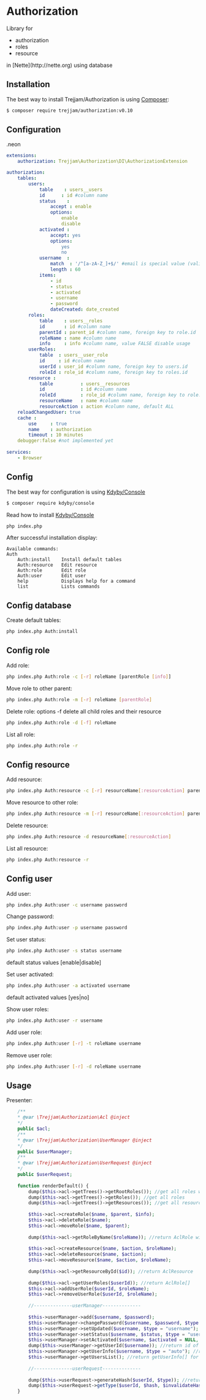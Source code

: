 Authorization
=============

Library for 
<ul>
<li>authorization</li>
<li>roles</li>
<li>resource</li>
</ul>
in [Nette](http://nette.org) using database

Installation
------------

The best way to install Trejjam/Authorization is using  [Composer](http://getcomposer.org/):

```sh
$ composer require trejjam/authorization:v0.10
```

Configuration
-------------

.neon
```yml
extensions:
	authorization: Trejjam\Authorization\DI\AuthorizationExtension

authorization:
	tables:
		users:
			table	 : users__users
			id	    : id #column name
			status    : 
				accept : enable 
				options:
					enable
					disable
			activated : 
				accept: yes    
				options:
					yes
					no
			username  : 
				match  : '/^[a-zA-Z_]+$/' #email is special value (validate by Nette\Utils\Validators:isEmail)
				length : 60
			items:
				- id
				- status
				- activated
				- username
				- password
				dateCreated: date_created
		roles:
			table    : users__roles
			id       : id #column name
			parentId : parent_id #column name, foreign key to role.id
			roleName : name #column name
			info     : info #column name, value FALSE disable usage        
		userRoles:
			table  : users__user_role
			id     : id #column name
			userId : user_id #column name, foreign key to users.id
			roleId : role_id #column name, foreign key to roles.id
		resource : 
			table          : users__resources
			id             : id #column name
			roleId         : role_id #column name, foreign key to role.id
			resourceName   : name #column name
			resourceAction : action #column name, default ALL
	reloadChangedUser: true
	cache : 
		use     : true
		name    : authorization
		timeout : 10 minutes    
	debugger:false #not implemented yet
	
services:
	- Browser
```
Config
------

The best way for configuration is using [Kdyby/Console](https://github.com/kdyby/console)

```sh
$ composer require kdyby/console
```

Read how to install [Kdyby/Console](https://github.com/Kdyby/Console/blob/master/docs/en/index.md)

```sh
php index.php
```

After successful installation display:

```
Available commands:
Auth
	Auth:install    Install default tables
	Auth:resource   Edit resource
	Auth:role       Edit role
	Auth:user       Edit user
	help            Displays help for a command
	list            Lists commands
```

Config database
---------------

Create default tables:
```sh
php index.php Auth:install
```

Config role
-----------

Add role:
```sh
php index.php Auth:role -c [-r] roleName [parentRole [info]]
```

Move role to other parent:
```sh
php index.php Auth:role -m [-r] roleName [parentRole]
```

Delete role:
options -f delete all child roles and their resource
```sh
php index.php Auth:role -d [-f] roleName
```

List all role:
```sh
php index.php Auth:role -r
```

Config resource
---------------

Add resource:
```sh
php index.php Auth:resource -c [-r] resourceName[:resourceAction] parentRole
```

Move resource to other role:
```sh
php index.php Auth:resource -m [-r] resourceName[:resourceAction] parentRole
```

Delete resource:
```sh
php index.php Auth:resource -d resourceName[:resourceAction]
```

List all resource:
```sh
php index.php Auth:resource -r
```

Config user
-----------

Add user:
```sh
php index.php Auth:user -c username password
```

Change password:
```sh
php index.php Auth:user -p username password
```

Set user status:
```sh
php index.php Auth:user -s status username
```
default status values [enable|disable]

Set user activated:
```sh
php index.php Auth:user -a activated username
```
default activated values [yes|no]

Show user roles:
```sh
php index.php Auth:user -r username
```

Add user role:
```sh
php index.php Auth:user [-r] -t roleName username
```

Remove user role:
```sh
php index.php Auth:user [-r] -d roleName username
```

Usage
-----

Presenter:

```php
	/**
	* @var \Trejjam\Authorization\Acl @inject
	*/
	public $acl;
	/**
	* @var \Trejjam\Authorization\UserManager @inject
	*/
	public $userManager;
	/**
	* @var \Trejjam\Authorization\UserRequest @inject
	*/
	public $userRequest;
	
	function renderDefault() {
		dump($this->acl->getTrees()->getRootRoles()); //get all roles without parent
		dump($this->acl->getTrees()->getRoles()); //get all roles
		dump($this->acl->getTrees()->getResources()); //get all resource
		
		$this->acl->createRole($name, $parent, $info);
		$this->acl->deleteRole($name);
		$this->acl->moveRole($name, $parent);
		
		dump($this->acl->getRoleByName($roleName)); //return AclRole with "name"
	
		$this->acl->createResource($name, $action, $roleName);
        $this->acl->deleteResource($name, $action);
        $this->acl->moveResource($name, $action, $roleName);
        
        dump($this->acl->getResourceById($id)); //return AclResource
        
        dump($this->acl->getUserRoles($userId)); //return AclRole[] 
        $this->acl->addUserRole($userId, $roleName);
        $this->acl->removeUserRole($userId, $roleName);
        
        //--------------userManager--------------
        
        $this->userManager->add($username, $password);
        $this->userManager->changePassword($username, $password, $type = "username"); //$type could be username|id
        $this->userManager->setUpdated($username, $type = "username"); //next user request user session will be reload (if "reloadChangedUser: true")
        $this->userManager->setStatus($username, $status, $type = "username"); //$status could be enable|disable - if user with disable status try login, login function return exception
        $this->userManager->setActivated($username, $activated = NULL, $type = "username"); //$activated could be yes|no - if user with 'no' activated try login, login function return exception
        dump($this->userManager->getUserId($username)); //return id of user
        $this->userManager->getUserInfo($username, $type = "auto"); //return all information about user except password
        $this->userManager->getUsersList(); //return getUserInfo[] for all users
        
        //--------------userRequest--------------
        
        dump($this->userRequest->generateHash($userId, $type)); //return hash for public usage, $type could be activate|lostPassword 
        dump($this->userRequest->getType($userId, $hash, $invalidateHash = FALSE)); //return TRUE - hash was used|$type|FALSE - user hasn't this hash, $invalidateHash=TRUE - disable future hash usage
	}
```
